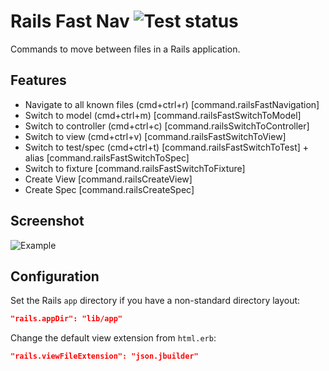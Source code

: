 # Rails Fast Nav ![Test status](https://img.shields.io/github/workflow/status/jemmyw/vscode-rails-fast-nav/Test.png)
  
Commands to move between files in a Rails application.

## Features

- Navigate to all known files (cmd+ctrl+r) [command.railsFastNavigation]
- Switch to model (cmd+ctrl+m) [command.railsFastSwitchToModel]
- Switch to controller (cmd+ctrl+c) [command.railsSwitchToController]
- Switch to view (cmd+ctrl+v) [command.railsFastSwitchToView]
- Switch to test/spec (cmd+ctrl+t) [command.railsFastSwitchToTest] + alias [command.railsFastSwitchToSpec]
- Switch to fixture [command.railsFastSwitchToFixture]
- Create View [command.railsCreateView]
- Create Spec [command.railsCreateSpec]

## Screenshot

![Example](images/railsnav.gif)

## Configuration

Set the Rails `app` directory if you have a non-standard directory layout:

```json
"rails.appDir": "lib/app"
```

Change the default view extension from `html.erb`:

```json
"rails.viewFileExtension": "json.jbuilder"
```
